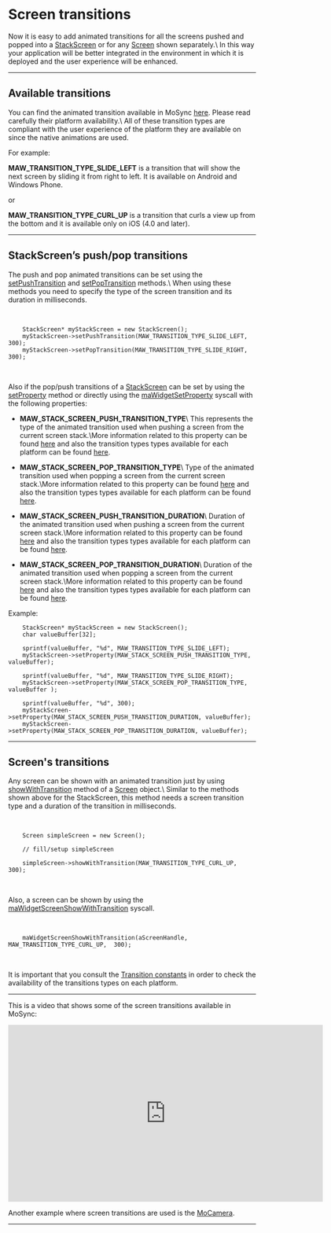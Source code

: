 <!-- <mosyncheadertags>
<meta name="description" content="This guide shows how to use the MoSync Camera API." /> <meta name="keywords" content="mobile development,sdk,ide,apps,mobile,apps,android,ios,iphone,ipad,camera,
mobile,c,c++,open source,porting,dev,application,ide,cross
platform,programming,mosync,screen transitions" />
<title>Screen Transitions</title>
</mosyncheadertags> -->

# Screen transitions

Now it is easy to add animated transitions for all the screens pushed and popped into a [StackScreen](http://www.mosync.com/files/imports/doxygen/latest/html/class_native_u_i_1_1_stack_screen.html) or for any [Screen](http://www.mosync.com/files/imports/doxygen/latest/html/class_native_u_i_1_1_screen.html) shown separately.\\
In this way your application will be better integrated in the environment in which it is deployed and the user experience will be enhanced.

***

## Available transitions

You can find the animated transition available in MoSync [here](http://www.mosync.com/files/imports/doxygen/latest/html/group___screen_transition_types.html#ga2d86f91cd1a9b9aea0e5f55b5b9ce0cb). Please read carefully their platform availability.\\
All of these transition types are compliant with the user experience of the platform they are available on since the native animations are used.

For example:


**MAW_TRANSITION_TYPE_SLIDE_LEFT** is a transition that will show the next screen by sliding it from right to left. It is available on Android and Windows Phone.


or

**MAW_TRANSITION_TYPE_CURL_UP** is a transition that curls a view up from the bottom and it is available only on iOS (4.0 and later).


***

## StackScreen’s push/pop transitions

The push and pop animated transitions can be set using the [setPushTransition](http://www.mosync.com/files/imports/doxygen/latest/html/group___native_u_i_lib.html#ga7c6178ce62cf7a2a5c0a8e042539ffd0) and [setPopTransition](http://www.mosync.com/files/imports/doxygen/latest/html/group___native_u_i_lib.html#ga8c9835e86c42b7b38f6e25fd868d1e5c) methods.\\
When using these methods you need to specify the type of the screen transition and its duration in milliseconds.

<br />

		StackScreen* myStackScreen = new StackScreen();
		myStackScreen->setPushTransition(MAW_TRANSITION_TYPE_SLIDE_LEFT, 300);
		myStackScreen->setPopTransition(MAW_TRANSITION_TYPE_SLIDE_RIGHT, 300);

<br />

Also if the pop/push transitions of a [StackScreen](http://www.mosync.com/files/imports/doxygen/latest/html/class_native_u_i_1_1_stack_screen.html) can be set by using the [setProperty](http://www.mosync.com/files/imports/doxygen/latest/html/group___native_u_i_lib.html#ga50ea5aa06657934b537e8766e52b966a) method or directly using the [maWidgetSetProperty](http://www.mosync.com/files/imports/doxygen/latest/html/group___widget_a_p_i_functions.html#gae72c5d1bbd14bf4faeeac9dc27e13709) syscall with the following properties:

* **MAW_STACK_SCREEN_PUSH_TRANSITION_TYPE**\\
This represents the type of the animated transition used when pushing a screen from the current screen stack.\\More information related to this property can be found
[here](http://www.mosync.com/files/imports/doxygen/latest/html/group___widget_stack_screen_properties.html#gae958087f46ea25242043598d67fa844e)
and also the transition types types available for each platform can be found [here](http://www.mosync.com/files/imports/doxygen/latest/html/group___screen_transition_types.html#ga2d86f91cd1a9b9aea0e5f55b5b9ce0cb).

* **MAW_STACK_SCREEN_POP_TRANSITION_TYPE**\\
Type of the animated transition used when popping a screen from the current screen stack.\\More information related to this property can be found
[here](http://www.mosync.com/files/imports/doxygen/latest/html/group___widget_stack_screen_properties.html#gac85a50bd91bf05cd08950668a1460cd2)
and also the transition types types available for each platform can be found [here](http://www.mosync.com/files/imports/doxygen/latest/html/group___screen_transition_types.html#ga2d86f91cd1a9b9aea0e5f55b5b9ce0cb).

* **MAW_STACK_SCREEN_PUSH_TRANSITION_DURATION**\\
Duration of the animated transition used when pushing a screen from the current screen stack.\\More information related to this property can be found
[here](http://www.mosync.com/files/imports/doxygen/latest/html/group___widget_stack_screen_properties.html#ga4ee4e18aedf136c7ea63a84811b0759f)
and also the transition types types available for each platform can be found [here](http://www.mosync.com/files/imports/doxygen/latest/html/group___screen_transition_types.html#ga2d86f91cd1a9b9aea0e5f55b5b9ce0cb).

* **MAW_STACK_SCREEN_POP_TRANSITION_DURATION**\\
Duration of the animated transition used when popping a screen from the current screen stack.\\More information related to this property can be found
[here](http://www.mosync.com/files/imports/doxygen/latest/html/group___widget_stack_screen_properties.html#ga80f4a56d680dd9f224ddb6b7ab495fa1)
and also the transition types types available for each platform can be found [here](http://www.mosync.com/files/imports/doxygen/latest/html/group___screen_transition_types.html#ga2d86f91cd1a9b9aea0e5f55b5b9ce0cb).

Example:

		StackScreen* myStackScreen = new StackScreen();
		char valueBuffer[32];

		sprintf(valueBuffer, "%d", MAW_TRANSITION_TYPE_SLIDE_LEFT);
		myStackScreen->setProperty(MAW_STACK_SCREEN_PUSH_TRANSITION_TYPE, valueBuffer);

		sprintf(valueBuffer, "%d", MAW_TRANSITION_TYPE_SLIDE_RIGHT);
		myStackScreen->setProperty(MAW_STACK_SCREEN_POP_TRANSITION_TYPE, valueBuffer );

		sprintf(valueBuffer, "%d", 300);
		myStackScreen->setProperty(MAW_STACK_SCREEN_PUSH_TRANSITION_DURATION, valueBuffer);
		myStackScreen->setProperty(MAW_STACK_SCREEN_POP_TRANSITION_DURATION, valueBuffer);


***

## Screen's transitions

Any screen can be shown with an animated transition just by using [showWithTransition](http://www.mosync.com/files/imports/doxygen/latest/html/group___native_u_i_lib.html#ga67f351687d0e388255afe6c4d0f138f1) method of a [Screen](http://www.mosync.com/files/imports/doxygen/latest/html/class_native_u_i_1_1_screen.html) object.\\
Similar to the methods shown above for the StackScreen, this method needs a screen transition type and a duration of the transition in milliseconds.

<br />

		Screen simpleScreen = new Screen();

		// fill/setup simpleScreen

		simpleScreen->showWithTransition(MAW_TRANSITION_TYPE_CURL_UP, 300);

<br />

Also, a screen can be shown by using the [maWidgetScreenShowWithTransition](http://www.mosync.com/files/imports/doxygen/latest/html/group___widget_a_p_i_functions.html#gadd2a8d9c1e37a4ea4aa1f4480c749902) syscall.

<br />

		maWidgetScreenShowWithTransition(aScreenHandle, MAW_TRANSITION_TYPE_CURL_UP,  300);

<br />

It is important that you consult the [Transition constants](http://www.mosync.com/files/imports/doxygen/latest/html/group___screen_transition_types.html#ga2d86f91cd1a9b9aea0e5f55b5b9ce0cb) in order to check the availability of the transitions types on each platform.

***

This is a video that shows some of the screen transitions available in MoSync:

<div>
<iframe width="640" height="360" src="http://www.youtube.com/embed/lygGHeQtNI8?feature=player_detailpage" frameborder="0" allowfullscreen></iframe>
</div>

Another example where screen transitions are used is the [MoCamera](TEMPLATE_DOC_PATH/sdk/cpp/examples/MoCamera/index.html).

***